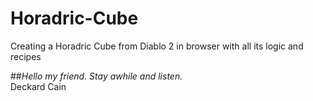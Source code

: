 # Horadric-Cube
Creating a Horadric Cube from Diablo 2 in browser with all its logic and recipes

##*Hello my friend.  Stay awhile and listen.*</br> Deckard Cain




